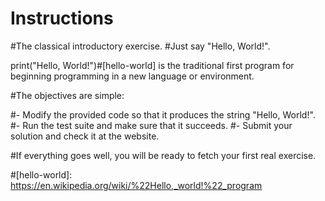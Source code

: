 # Instructions

#The classical introductory exercise.
#Just say "Hello, World!".

print("Hello, World!")#[hello-world] is the traditional first program for beginning programming in a new language or environment.

#The objectives are simple:

#- Modify the provided code so that it produces the string "Hello, World!".
#- Run the test suite and make sure that it succeeds.
#- Submit your solution and check it at the website.

#If everything goes well, you will be ready to fetch your first real exercise.

#[hello-world]: https://en.wikipedia.org/wiki/%22Hello,_world!%22_program
